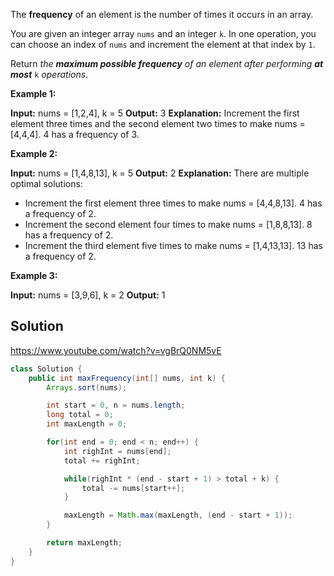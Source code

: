 The **frequency** of an element is the number of times it occurs in an array.

You are given an integer array `nums` and an integer `k`. In one operation, you can choose an index of `nums` and increment the element at that index by `1`.

Return _the **maximum possible frequency** of an element after performing **at most**_ `k` _operations_.

**Example 1:**

**Input:** nums = [1,2,4], k = 5
**Output:** 3
**Explanation:** Increment the first element three times and the second element two times to make nums = [4,4,4].
4 has a frequency of 3.

**Example 2:**

**Input:** nums = [1,4,8,13], k = 5
**Output:** 2
**Explanation:** There are multiple optimal solutions:
- Increment the first element three times to make nums = [4,4,8,13]. 4 has a frequency of 2.
- Increment the second element four times to make nums = [1,8,8,13]. 8 has a frequency of 2.
- Increment the third element five times to make nums = [1,4,13,13]. 13 has a frequency of 2.

**Example 3:**

**Input:** nums = [3,9,6], k = 2
**Output:** 1

## Solution

https://www.youtube.com/watch?v=vgBrQ0NM5vE

```java
class Solution {
    public int maxFrequency(int[] nums, int k) {
        Arrays.sort(nums);

        int start = 0, n = nums.length;
        long total = 0;
        int maxLength = 0;

        for(int end = 0; end < n; end++) {
            int righInt = nums[end];
            total += righInt;

            while(righInt * (end - start + 1) > total + k) {
                total -= nums[start++];
            }

            maxLength = Math.max(maxLength, (end - start + 1));
        }

        return maxLength;
    }
}
```
